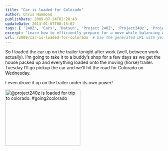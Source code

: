 ```yaml
---
title: "Car is loaded for Colorado"
author: Chris Hammond
publishDate: 2009-07-24T02:20:43
updateDate: 2013-01-07T00:15:02
tags: [ '240Z', 'Cars', 'Datsun', 'Project 240Z', 'Project240z', 'Project240Zcom' ]
excerpt: "Learn how to efficiently prepare for a move while balancing work and personal tasks. Follow along as we share tips for a stress-free relocation experience!"
url: /2009/car-is-loaded-for-colorado  # Use the generated URL with year
---
```

<p>So I loaded the car up on the trailer tonight after work (well, between work actually). I’m going to take it to a buddy’s shop for a few days as we get the house packed up and everything loaded onto the moving (horse) trailer. Tuesday I’ll go pickup the car and we’ll hit the road for Colorado on Wednesday. </p>  <p>I even drove it up on the trailer under its own power!</p>  <p><a href="https://www.flickr.com/photos/chammond/3749868081/"><img alt="@project240z is loaded for trip to colorado. #going2colorado" src="https://farm3.static.flickr.com/2454/3749868081_c4bd798642_m.jpg" width="240" height="180" /></a></p>

